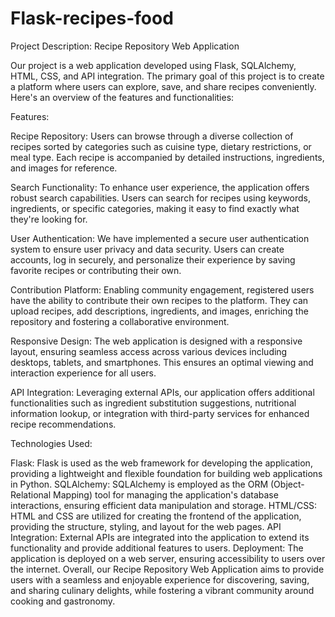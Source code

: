 # Flask-recipes-food
Project Description: Recipe Repository Web Application

Our project is a web application developed using Flask, SQLAlchemy, HTML, CSS, and API integration. The primary goal of this project is to create a platform where users can explore, save, and share recipes conveniently. Here's an overview of the features and functionalities:

Features:

Recipe Repository: Users can browse through a diverse collection of recipes sorted by categories such as cuisine type, dietary restrictions, or meal type. Each recipe is accompanied by detailed instructions, ingredients, and images for reference.

Search Functionality: To enhance user experience, the application offers robust search capabilities. Users can search for recipes using keywords, ingredients, or specific categories, making it easy to find exactly what they're looking for.

User Authentication: We have implemented a secure user authentication system to ensure user privacy and data security. Users can create accounts, log in securely, and personalize their experience by saving favorite recipes or contributing their own.

Contribution Platform: Enabling community engagement, registered users have the ability to contribute their own recipes to the platform. They can upload recipes, add descriptions, ingredients, and images, enriching the repository and fostering a collaborative environment.

Responsive Design: The web application is designed with a responsive layout, ensuring seamless access across various devices including desktops, tablets, and smartphones. This ensures an optimal viewing and interaction experience for all users.

API Integration: Leveraging external APIs, our application offers additional functionalities such as ingredient substitution suggestions, nutritional information lookup, or integration with third-party services for enhanced recipe recommendations.

Technologies Used:

Flask: Flask is used as the web framework for developing the application, providing a lightweight and flexible foundation for building web applications in Python.
SQLAlchemy: SQLAlchemy is employed as the ORM (Object-Relational Mapping) tool for managing the application's database interactions, ensuring efficient data manipulation and storage.
HTML/CSS: HTML and CSS are utilized for creating the frontend of the application, providing the structure, styling, and layout for the web pages.
API Integration: External APIs are integrated into the application to extend its functionality and provide additional features to users.
Deployment: The application is deployed on a web server, ensuring accessibility to users over the internet.
Overall, our Recipe Repository Web Application aims to provide users with a seamless and enjoyable experience for discovering, saving, and sharing culinary delights, while fostering a vibrant community around cooking and gastronomy.
